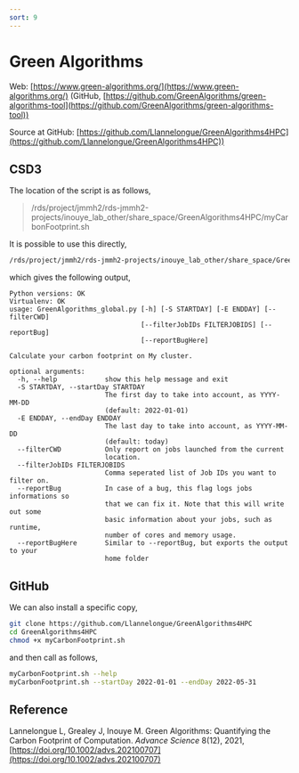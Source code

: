 ```yaml
---
sort: 9
---
```


# Green Algorithms

Web: [https://www.green-algorithms.org/](https://www.green-algorithms.org/) (GitHub, [https://github.com/GreenAlgorithms/green-algorithms-tool](https://github.com/GreenAlgorithms/green-algorithms-tool))

Source at GitHub: [https://github.com/Llannelongue/GreenAlgorithms4HPC](https://github.com/Llannelongue/GreenAlgorithms4HPC))

## CSD3

The location of the script is as follows,

> /rds/project/jmmh2/rds-jmmh2-projects/inouye_lab_other/share_space/GreenAlgorithms4HPC/myCarbonFootprint.sh

It is possible to use this directly,

```bash
/rds/project/jmmh2/rds-jmmh2-projects/inouye_lab_other/share_space/GreenAlgorithms4HPC/myCarbonFootprint.sh --help
```

which gives the following output,

```
Python versions: OK
Virtualenv: OK
usage: GreenAlgorithms_global.py [-h] [-S STARTDAY] [-E ENDDAY] [--filterCWD]
                                 [--filterJobIDs FILTERJOBIDS] [--reportBug]
                                 [--reportBugHere]

Calculate your carbon footprint on My cluster.

optional arguments:
  -h, --help            show this help message and exit
  -S STARTDAY, --startDay STARTDAY
                        The first day to take into account, as YYYY-MM-DD
                        (default: 2022-01-01)
  -E ENDDAY, --endDay ENDDAY
                        The last day to take into account, as YYYY-MM-DD
                        (default: today)
  --filterCWD           Only report on jobs launched from the current
                        location.
  --filterJobIDs FILTERJOBIDS
                        Comma seperated list of Job IDs you want to filter on.
  --reportBug           In case of a bug, this flag logs jobs informations so
                        that we can fix it. Note that this will write out some
                        basic information about your jobs, such as runtime,
                        number of cores and memory usage.
  --reportBugHere       Similar to --reportBug, but exports the output to your
                        home folder
```

## GitHub

We can also install a specific copy,

```bash
git clone https://github.com/Llannelongue/GreenAlgorithms4HPC
cd GreenAlgorithms4HPC
chmod +x myCarbonFootprint.sh
```

and then call as follows,

```bash
myCarbonFootprint.sh --help
myCarbonFootprint.sh --startDay 2022-01-01 --endDay 2022-05-31
```

## Reference

Lannelongue L, Grealey J, Inouye M. Green Algorithms: Quantifying the Carbon Footprint of Computation. _Advance Science_ 8(12), 2021,
[https://doi.org/10.1002/advs.202100707](https://doi.org/10.1002/advs.202100707)
